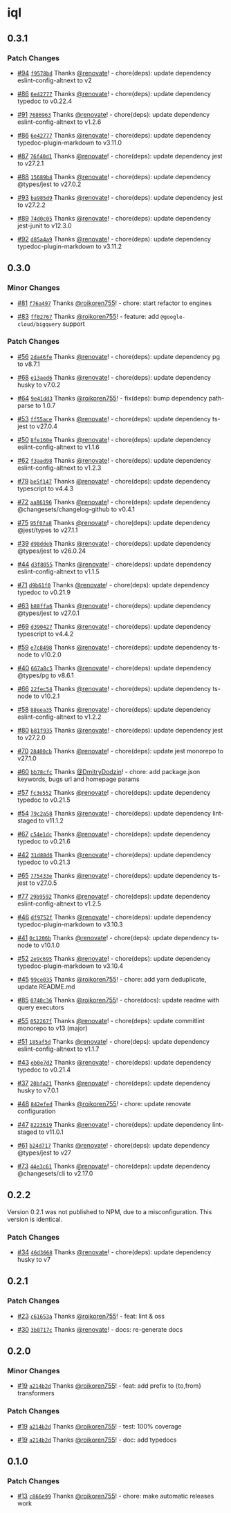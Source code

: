 # iql

## 0.3.1

### Patch Changes

- [#94](https://github.com/AltNext/iql/pull/94) [`f9578bd`](https://github.com/AltNext/iql/commit/f9578bd1d5fcdbbab64f89679203b820fb3ee617) Thanks [@renovate](https://github.com/apps/renovate)! - chore(deps): update dependency eslint-config-altnext to v2

- [#86](https://github.com/AltNext/iql/pull/86) [`6e42777`](https://github.com/AltNext/iql/commit/6e42777bc3d5a07a20b198245e6e5e9174a07c16) Thanks [@renovate](https://github.com/apps/renovate)! - chore(deps): update dependency typedoc to v0.22.4

- [#91](https://github.com/AltNext/iql/pull/91) [`7686963`](https://github.com/AltNext/iql/commit/7686963242d7307fd6813fa00d43f2702578d3d1) Thanks [@renovate](https://github.com/apps/renovate)! - chore(deps): update dependency eslint-config-altnext to v1.2.6

- [#86](https://github.com/AltNext/iql/pull/86) [`6e42777`](https://github.com/AltNext/iql/commit/6e42777bc3d5a07a20b198245e6e5e9174a07c16) Thanks [@renovate](https://github.com/apps/renovate)! - chore(deps): update dependency typedoc-plugin-markdown to v3.11.0

- [#87](https://github.com/AltNext/iql/pull/87) [`76f40d1`](https://github.com/AltNext/iql/commit/76f40d1ff193656862f6f7eaeb7ded8d06228793) Thanks [@renovate](https://github.com/apps/renovate)! - chore(deps): update dependency jest to v27.2.1

- [#88](https://github.com/AltNext/iql/pull/88) [`15689b4`](https://github.com/AltNext/iql/commit/15689b4086a86be47039d3e5311ac558d5a6b421) Thanks [@renovate](https://github.com/apps/renovate)! - chore(deps): update dependency @types/jest to v27.0.2

- [#93](https://github.com/AltNext/iql/pull/93) [`ba985d9`](https://github.com/AltNext/iql/commit/ba985d976454b9789ef57e97390e2b1d476d8ef4) Thanks [@renovate](https://github.com/apps/renovate)! - chore(deps): update dependency jest to v27.2.2

- [#89](https://github.com/AltNext/iql/pull/89) [`74d0c05`](https://github.com/AltNext/iql/commit/74d0c0537804c7c69def277498bd3614b48c3cc6) Thanks [@renovate](https://github.com/apps/renovate)! - chore(deps): update dependency jest-junit to v12.3.0

- [#92](https://github.com/AltNext/iql/pull/92) [`d85a4a9`](https://github.com/AltNext/iql/commit/d85a4a9c2d16fd43600fde67710549259fc4eb33) Thanks [@renovate](https://github.com/apps/renovate)! - chore(deps): update dependency typedoc-plugin-markdown to v3.11.2

## 0.3.0

### Minor Changes

- [#81](https://github.com/AltNext/iql/pull/81) [`f76a497`](https://github.com/AltNext/iql/commit/f76a4977bd04c7f9a86e02df62f5007dc555e9d6) Thanks [@roikoren755](https://github.com/roikoren755)! - chore: start refactor to engines

- [#83](https://github.com/AltNext/iql/pull/83) [`ff02767`](https://github.com/AltNext/iql/commit/ff02767c7e0860627fa4c2811aa14f149eaf7aad) Thanks [@roikoren755](https://github.com/roikoren755)! - feature: add `@google-cloud/bigquery` support

### Patch Changes

- [#56](https://github.com/AltNext/iql/pull/56) [`2da46fe`](https://github.com/AltNext/iql/commit/2da46fe647f1abf7a26be95cc21021c400e72354) Thanks [@renovate](https://github.com/apps/renovate)! - chore(deps): update dependency pg to v8.7.1

- [#68](https://github.com/AltNext/iql/pull/68) [`e13aed6`](https://github.com/AltNext/iql/commit/e13aed6ef8f4fb3324136004100cb3b2ffb46a24) Thanks [@renovate](https://github.com/apps/renovate)! - chore(deps): update dependency husky to v7.0.2

- [#64](https://github.com/AltNext/iql/pull/64) [`9e41dd3`](https://github.com/AltNext/iql/commit/9e41dd3268b509824eb041ee4957d7e173330af6) Thanks [@roikoren755](https://github.com/roikoren755)! - fix(deps): bump dependency path-parse to 1.0.7

- [#53](https://github.com/AltNext/iql/pull/53) [`ff55ace`](https://github.com/AltNext/iql/commit/ff55acec004b9987879e24c24fff05c67cb07a9e) Thanks [@renovate](https://github.com/apps/renovate)! - chore(deps): update dependency ts-jest to v27.0.4

- [#50](https://github.com/AltNext/iql/pull/50) [`8fe160e`](https://github.com/AltNext/iql/commit/8fe160e8537e81a94d696b8766dc5f2f4a2cd4f5) Thanks [@renovate](https://github.com/apps/renovate)! - chore(deps): update dependency eslint-config-altnext to v1.1.6

- [#62](https://github.com/AltNext/iql/pull/62) [`f3aad98`](https://github.com/AltNext/iql/commit/f3aad989ab188d73770256ea09d0c40766288315) Thanks [@renovate](https://github.com/apps/renovate)! - chore(deps): update dependency eslint-config-altnext to v1.2.3

- [#79](https://github.com/AltNext/iql/pull/79) [`be5f147`](https://github.com/AltNext/iql/commit/be5f147c6f2430854f087fab4269b8a34627c9ee) Thanks [@renovate](https://github.com/apps/renovate)! - chore(deps): update dependency typescript to v4.4.3

- [#72](https://github.com/AltNext/iql/pull/72) [`aa86196`](https://github.com/AltNext/iql/commit/aa86196f105bafb0760d9e7a58d37baad2b177e8) Thanks [@renovate](https://github.com/apps/renovate)! - chore(deps): update dependency @changesets/changelog-github to v0.4.1

- [#75](https://github.com/AltNext/iql/pull/75) [`95f07a8`](https://github.com/AltNext/iql/commit/95f07a819f6b930c83bb362504ada1c2a1d5a1d9) Thanks [@renovate](https://github.com/apps/renovate)! - chore(deps): update dependency @jest/types to v27.1.1

- [#39](https://github.com/AltNext/iql/pull/39) [`d98ddeb`](https://github.com/AltNext/iql/commit/d98ddebe7ec9832a234ff12ca0a06fc17289bef6) Thanks [@renovate](https://github.com/apps/renovate)! - chore(deps): update dependency @types/jest to v26.0.24

- [#44](https://github.com/AltNext/iql/pull/44) [`d3f8055`](https://github.com/AltNext/iql/commit/d3f805544e18d9d45ac19b3f48d8ee141a69923c) Thanks [@renovate](https://github.com/apps/renovate)! - chore(deps): update dependency eslint-config-altnext to v1.1.5

- [#71](https://github.com/AltNext/iql/pull/71) [`d9b61f0`](https://github.com/AltNext/iql/commit/d9b61f0fc39e251de4326fb6dc8b96cfde670ef4) Thanks [@renovate](https://github.com/apps/renovate)! - chore(deps): update dependency typedoc to v0.21.9

- [#63](https://github.com/AltNext/iql/pull/63) [`b88ffa6`](https://github.com/AltNext/iql/commit/b88ffa6464a8779c7d4f349ddb59bd5eb11031b7) Thanks [@renovate](https://github.com/apps/renovate)! - chore(deps): update dependency @types/jest to v27.0.1

- [#69](https://github.com/AltNext/iql/pull/69) [`d390427`](https://github.com/AltNext/iql/commit/d3904273d169c75af6841f33108d791123377492) Thanks [@renovate](https://github.com/apps/renovate)! - chore(deps): update dependency typescript to v4.4.2

- [#59](https://github.com/AltNext/iql/pull/59) [`e7c8498`](https://github.com/AltNext/iql/commit/e7c8498b9ed02b86334cd1f49654189573d445f7) Thanks [@renovate](https://github.com/apps/renovate)! - chore(deps): update dependency ts-node to v10.2.0

- [#40](https://github.com/AltNext/iql/pull/40) [`667a8c5`](https://github.com/AltNext/iql/commit/667a8c50ed8f5632e2a469be13b73bbfaa658f48) Thanks [@renovate](https://github.com/apps/renovate)! - chore(deps): update dependency @types/pg to v8.6.1

- [#66](https://github.com/AltNext/iql/pull/66) [`22fec54`](https://github.com/AltNext/iql/commit/22fec5455cf0842bb72c876440b76fce3d283c8a) Thanks [@renovate](https://github.com/apps/renovate)! - chore(deps): update dependency ts-node to v10.2.1

- [#58](https://github.com/AltNext/iql/pull/58) [`88eea35`](https://github.com/AltNext/iql/commit/88eea359009c4b99dc98367dfa3de1f1327fa0fd) Thanks [@renovate](https://github.com/apps/renovate)! - chore(deps): update dependency eslint-config-altnext to v1.2.2

- [#80](https://github.com/AltNext/iql/pull/80) [`b81f935`](https://github.com/AltNext/iql/commit/b81f9355ed08c4a48aeb4656a5e05d47d5d7e013) Thanks [@renovate](https://github.com/apps/renovate)! - chore(deps): update dependency jest to v27.2.0

- [#70](https://github.com/AltNext/iql/pull/70) [`28400cb`](https://github.com/AltNext/iql/commit/28400cbfe6d3e37103cea3a53362570a064cbf9a) Thanks [@renovate](https://github.com/apps/renovate)! - chore(deps): update jest monorepo to v27.1.0

- [#60](https://github.com/AltNext/iql/pull/60) [`bb78cfc`](https://github.com/AltNext/iql/commit/bb78cfc963f6cbe96be0fbecfaf27674535255c1) Thanks [@DmitryDodzin](https://github.com/DmitryDodzin)! - chore: add package.json keywords, bugs url and homepage params

- [#57](https://github.com/AltNext/iql/pull/57) [`fc3e552`](https://github.com/AltNext/iql/commit/fc3e552f27edb2a1a481bc08bad43cadd4c27d0e) Thanks [@renovate](https://github.com/apps/renovate)! - chore(deps): update dependency typedoc to v0.21.5

- [#54](https://github.com/AltNext/iql/pull/54) [`79c2a58`](https://github.com/AltNext/iql/commit/79c2a58c1e3f7d84ca0fcf3dce6f46a4f2f583a8) Thanks [@renovate](https://github.com/apps/renovate)! - chore(deps): update dependency lint-staged to v11.1.2

- [#67](https://github.com/AltNext/iql/pull/67) [`c54e1dc`](https://github.com/AltNext/iql/commit/c54e1dc0451045701302c51fe8d6ef5694be2282) Thanks [@renovate](https://github.com/apps/renovate)! - chore(deps): update dependency typedoc to v0.21.6

- [#42](https://github.com/AltNext/iql/pull/42) [`31d88d6`](https://github.com/AltNext/iql/commit/31d88d6f0dcc3e63164b9310e1eb8eccbeeba8b4) Thanks [@renovate](https://github.com/apps/renovate)! - chore(deps): update dependency typedoc to v0.21.3

- [#65](https://github.com/AltNext/iql/pull/65) [`775433e`](https://github.com/AltNext/iql/commit/775433e971d83c0bdaeaae9fada817b4a804a482) Thanks [@renovate](https://github.com/apps/renovate)! - chore(deps): update dependency ts-jest to v27.0.5

- [#77](https://github.com/AltNext/iql/pull/77) [`29b9592`](https://github.com/AltNext/iql/commit/29b9592d2beb26e05ab81480f8da127eda92351a) Thanks [@renovate](https://github.com/apps/renovate)! - chore(deps): update dependency eslint-config-altnext to v1.2.5

- [#46](https://github.com/AltNext/iql/pull/46) [`df9752f`](https://github.com/AltNext/iql/commit/df9752f528aa3d367622fc0f03d1ba7e258e11c1) Thanks [@renovate](https://github.com/apps/renovate)! - chore(deps): update dependency typedoc-plugin-markdown to v3.10.3

- [#41](https://github.com/AltNext/iql/pull/41) [`0c1206b`](https://github.com/AltNext/iql/commit/0c1206b7be8a27bdebcdad16a20f50d02c5cd323) Thanks [@renovate](https://github.com/apps/renovate)! - chore(deps): update dependency ts-node to v10.1.0

- [#52](https://github.com/AltNext/iql/pull/52) [`2e9c695`](https://github.com/AltNext/iql/commit/2e9c695871fac1268ce61b5cc05622a2ac713cc4) Thanks [@renovate](https://github.com/apps/renovate)! - chore(deps): update dependency typedoc-plugin-markdown to v3.10.4

- [#45](https://github.com/AltNext/iql/pull/45) [`99ce035`](https://github.com/AltNext/iql/commit/99ce03500d7381c41ffa7af75eefc9520a5886a9) Thanks [@roikoren755](https://github.com/roikoren755)! - chore: add yarn deduplicate, update README.md

- [#85](https://github.com/AltNext/iql/pull/85) [`0740c36`](https://github.com/AltNext/iql/commit/0740c36d96d2c87baf6ffaf2e73f13ab3a894481) Thanks [@roikoren755](https://github.com/roikoren755)! - chore(docs): update readme with query executors

- [#55](https://github.com/AltNext/iql/pull/55) [`052267f`](https://github.com/AltNext/iql/commit/052267fc387e68953f2ad64a27688f82bd29b802) Thanks [@renovate](https://github.com/apps/renovate)! - chore(deps): update commitlint monorepo to v13 (major)

- [#51](https://github.com/AltNext/iql/pull/51) [`185af5d`](https://github.com/AltNext/iql/commit/185af5d3b7ad211f3bb71040313d684decbc345c) Thanks [@renovate](https://github.com/apps/renovate)! - chore(deps): update dependency eslint-config-altnext to v1.1.7

- [#43](https://github.com/AltNext/iql/pull/43) [`eb0e7d2`](https://github.com/AltNext/iql/commit/eb0e7d2e4746c858b2a71bb4f63c80b37623660b) Thanks [@renovate](https://github.com/apps/renovate)! - chore(deps): update dependency typedoc to v0.21.4

- [#37](https://github.com/AltNext/iql/pull/37) [`20bfa21`](https://github.com/AltNext/iql/commit/20bfa214b71e5518d453bdc2d5ac101a0dceb554) Thanks [@renovate](https://github.com/apps/renovate)! - chore(deps): update dependency husky to v7.0.1

- [#48](https://github.com/AltNext/iql/pull/48) [`842efed`](https://github.com/AltNext/iql/commit/842efed7f7f7a4b016016eac754f559d48609f04) Thanks [@roikoren755](https://github.com/roikoren755)! - chore: update renovate configuration

- [#47](https://github.com/AltNext/iql/pull/47) [`8223619`](https://github.com/AltNext/iql/commit/8223619bb5e6fa4c4a1e92351477e198a630331a) Thanks [@renovate](https://github.com/apps/renovate)! - chore(deps): update dependency lint-staged to v11.0.1

- [#61](https://github.com/AltNext/iql/pull/61) [`b24d717`](https://github.com/AltNext/iql/commit/b24d7171525c718aae33464ec1ea8bac8e69f264) Thanks [@renovate](https://github.com/apps/renovate)! - chore(deps): update dependency @types/jest to v27

- [#73](https://github.com/AltNext/iql/pull/73) [`44e3c61`](https://github.com/AltNext/iql/commit/44e3c6129ef06170f8d96773845acbb39198c6f0) Thanks [@renovate](https://github.com/apps/renovate)! - chore(deps): update dependency @changesets/cli to v2.17.0

## 0.2.2

Version 0.2.1 was not published to NPM, due to a misconfiguration. This version is identical.

### Patch Changes

- [#34](https://github.com/AltNext/iql/pull/34) [`46d3668`](https://github.com/AltNext/iql/commit/46d36689212a86776fb9ca315391226fc0dbfc32) Thanks [@renovate](https://github.com/apps/renovate)! - chore(deps): update dependency husky to v7

## 0.2.1

### Patch Changes

- [#23](https://github.com/AltNext/iql/pull/23) [`c61653a`](https://github.com/AltNext/iql/commit/c61653a1f949d5c9786c152f6556536cebe24f55) Thanks [@roikoren755](https://github.com/roikoren755)! - feat: lint & oss

- [#30](https://github.com/AltNext/iql/pull/30) [`3b8717c`](https://github.com/AltNext/iql/commit/3b8717c6a3c0bd181b1beaee3d72937adfa83903) Thanks [@renovate](https://github.com/apps/renovate)! - docs: re-generate docs

## 0.2.0

### Minor Changes

- [#19](https://github.com/AltNext/iql/pull/19) [`a214b2d`](https://github.com/AltNext/iql/commit/a214b2d2cbcfbcaedc7874db412bd9682199bbf6) Thanks [@roikoren755](https://github.com/roikoren755)! - feat: add prefix to {to,from} transformers

### Patch Changes

- [#19](https://github.com/AltNext/iql/pull/19) [`a214b2d`](https://github.com/AltNext/iql/commit/a214b2d2cbcfbcaedc7874db412bd9682199bbf6) Thanks [@roikoren755](https://github.com/roikoren755)! - test: 100% coverage

* [#19](https://github.com/AltNext/iql/pull/19) [`a214b2d`](https://github.com/AltNext/iql/commit/a214b2d2cbcfbcaedc7874db412bd9682199bbf6) Thanks [@roikoren755](https://github.com/roikoren755)! - doc: add typedocs

## 0.1.0

### Patch Changes

- [#13](https://github.com/AltNext/iql/pull/13) [`c866e99`](https://github.com/AltNext/iql/commit/c866e99d80dbb7cb24b4f2c85a6b61d4df86a4aa) Thanks [@roikoren755](https://github.com/roikoren755)! - chore: make automatic releases work

